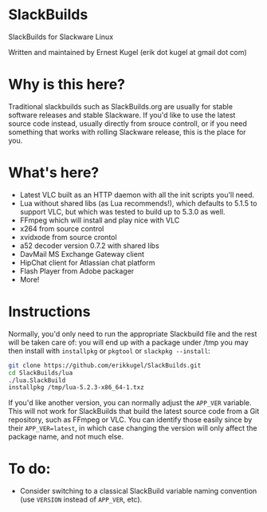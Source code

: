 SlackBuilds
===========

SlackBuilds for Slackware Linux

Written and maintained by Ernest Kugel (erik dot kugel at gmail dot com)

# Why is this here?
Traditional slackbuilds such as SlackBuilds.org are usually for stable software releases and stable Slackware. If you'd like to use the latest source code instead, usually directly from srouce controll, or if you need something that works with rolling Slackware release, this is the place for you.

# What's here?
- Latest VLC built as an HTTP daemon with all the init scripts you'll need.
- Lua without shared libs (as Lua recommends!), which defaults to 5.1.5 to support VLC, but which was tested to build up to 5.3.0 as well.
- FFmpeg which will install and play nice with VLC
- x264 from source control
- xvidxode from source crontol
- a52 decoder version 0.7.2 with shared libs
- DavMail MS Exchange Gateway client
- HipChat client for Atlassian chat platform
- Flash Player from Adobe packager
- More!

# Instructions  
Normally, you'd only need to run the appropriate Slackbuild file and the rest will be taken care of: you will end up with a package under /tmp you may then install with `installpkg` or `pkgtool` or `slackpkg --install`:  
```bash
git clone https://github.com/erikkugel/SlackBuilds.git
cd SlackBuilds/lua
./lua.SlackBuild
installpkg /tmp/lua-5.2.3-x86_64-1.txz
```

If you'd like another version, you can normally adjust the `APP_VER` variable. This will not work for SlackBuilds that build the latest source code from a Git repository, such as FFmpeg or VLC. You can identify those easily since by their `APP_VER=latest`, in which case changing the version will only affect the package name, and not much else.

# To do:  
- Consider switching to a classical SlackBuild variable naming convention (use `VERSION` instead of `APP_VER`, etc).
